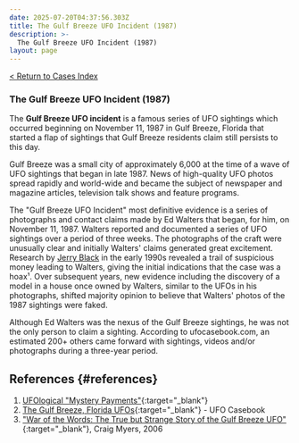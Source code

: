 ```yaml
---
date: 2025-07-20T04:37:56.303Z
title: The Gulf Breeze UFO Incident (1987)
description: >-
  The Gulf Breeze UFO Incident (1987)
layout: page
---
```


[< Return to Cases Index](/Cases)

### The Gulf Breeze UFO Incident (1987)
The **Gulf Breeze UFO incident** is a famous series of UFO sightings
which occurred beginning on November 11, 1987 in Gulf Breeze, Florida
that started a flap of sightings that Gulf Breeze
residents claim still persists to this day.

Gulf Breeze was a small city of approximately 6,000 at the time of a
wave of UFO sightings that began in late 1987. News of high-quality UFO
photos spread rapidly and world-wide and became the subject of newspaper
and magazine articles, television talk shows and feature programs.

The "Gulf Breeze UFO Incident" most definitive evidence is a series of
photographs and contact claims made by Ed Walters that began, for him, on November 11, 1987. Walters reported and documented a series of UFO sightings over a
period of three weeks. The photographs of the craft were unusually clear
and initially Walters' claims generated great excitement. Research by
[Jerry Black](/history/JerryBlack) in the early 1990s revealed a
trail of suspicious money leading to Walters,
giving the initial indications that the case was a
hoax¹.
Over subsequent years, new evidence including the discovery of a model
in a house once owned by Walters, similar to the UFOs in his
photographs, shifted majority opinion to believe that Walters' photos of
the 1987 sightings were faked.

Although Ed Walters was the nexus of the Gulf Breeze sightings, he was
not the only person to claim a sighting. According to ufocasebook.com,
an estimated 200+ others came forward with sightings, videos and/or
photographs during a three-year period.

References {#references}
----------

1. [UFOlogical "Mystery Payments"](http://kenny.anomalyresponse.com/JBLACK.html){:target="_blank"}
2. [The Gulf Breeze, Florida UFOs](http://www.ufocasebook.com/gulfbreeze.html){:target="_blank"} - UFO Casebook
3. ["War of the Words: The True but Strange Story of the Gulf Breeze UFO"](https://amzn.to/44DCGQi){:target="_blank"}, Craig Myers, 2006
